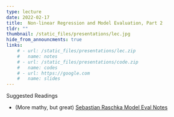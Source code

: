 ```yaml
---
type: lecture
date: 2022-02-17
title:  Non-linear Regression and Model Evaluation, Part 2
tldr: ""
thumbnail: /static_files/presentations/lec.jpg
hide_from_announcments: true
links: 
    # - url: /static_files/presentations/lec.zip
    #   name: notes
    # - url: /static_files/presentations/code.zip
    #   name: codes
    # - url: https://google.com
    #   name: slides
---
```

<!-- **Suggested Readings:** -->
<!-- - [Readings 1](http://example.com) -->
Suggested Readings
- (More mathy, but great) [Sebastian Raschka Model Eval Notes](https://sebastianraschka.com/pdf/lecture-notes/stat451fs20/08-model-eval-1-intro__notes.pdf)